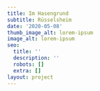 ```yaml
---
title: Im Hasengrund
subtitle: Rüsselsheim
date: '2020-05-08'
thumb_image_alt: lorem-ipsum
image_alt: lorem-ipsum
seo:
  title: ''
  description: ''
  robots: []
  extra: []
layout: project
---
```

##
